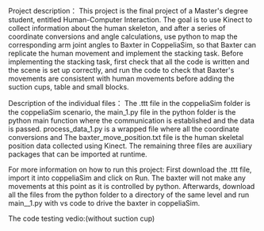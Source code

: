 Project description：
This project is the final project of a Master's degree student, entitled Human-Computer Interaction. The goal is to use Kinect to collect information about the human skeleton, and after a series of coordinate conversions and angle calculations, use python to map the corresponding arm joint angles to Baxter in CoppeliaSim, so that Baxter can replicate the human movement and implement the stacking task. Before implementing the stacking task, first check that all the code is written and the scene is set up correctly, and run the code to check that Baxter's movements are consistent with human movements before adding the suction cups, table and small blocks.

Description of the individual files：
The .ttt file in the coppeliaSim folder is the coppeliaSim scenario, the main_1.py file in the python folder is the python main function where the communication is established and the data is passed. process_data_1.py is a wrapped file where all the coordinate conversions and The baxter_move_position.txt file is the human skeletal position data collected using Kinect. The remaining three files are auxiliary packages that can be imported at runtime.

For more information on how to run this project:
First download the .ttt file, import it into coppeliaSim and click on Run. The baxter will not make any movements at this point as it is controlled by python. Afterwards, download all the files from the python folder to a directory of the same level and run main__1.py with vs code to drive the baxter in coppeliaSim.


The code testing vedio:(without suction cup)

